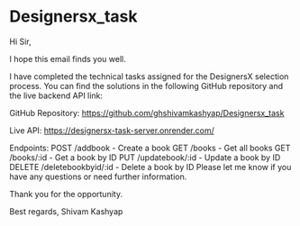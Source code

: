 # Designersx_task

Hi Sir,

I hope this email finds you well.

I have completed the technical tasks assigned for the DesignersX selection process. You can find the solutions in the following GitHub repository and the live backend API link:

GitHub Repository: https://github.com/ghshivamkashyap/Designersx_task

Live API: https://designersx-task-server.onrender.com/

Endpoints:
POST /addbook - Create a book
GET /books - Get all books
GET /books/:id - Get a book by ID
PUT /updatebook/:id - Update a book by ID
DELETE /deletebookbyid/:id - Delete a book by ID
Please let me know if you have any questions or need further information.

Thank you for the opportunity.

Best regards,
Shivam Kashyap
